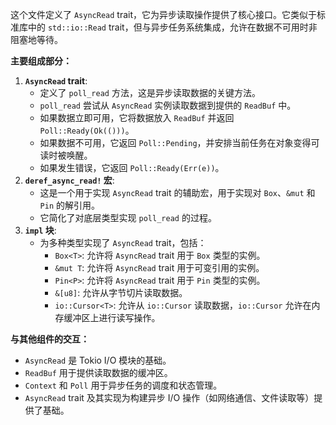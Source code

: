 这个文件定义了 `AsyncRead` trait，它为异步读取操作提供了核心接口。它类似于标准库中的 `std::io::Read` trait，但与异步任务系统集成，允许在数据不可用时非阻塞地等待。

**主要组成部分：**

1.  **`AsyncRead` trait**:
    *   定义了 `poll_read` 方法，这是异步读取数据的关键方法。
    *   `poll_read` 尝试从 `AsyncRead` 实例读取数据到提供的 `ReadBuf` 中。
    *   如果数据立即可用，它将数据放入 `ReadBuf` 并返回 `Poll::Ready(Ok(()))`。
    *   如果数据不可用，它返回 `Poll::Pending`，并安排当前任务在对象变得可读时被唤醒。
    *   如果发生错误，它返回 `Poll::Ready(Err(e))`。
2.  **`deref_async_read!` 宏**:
    *   这是一个用于实现 `AsyncRead` trait 的辅助宏，用于实现对 `Box`、`&mut` 和 `Pin` 的解引用。
    *   它简化了对底层类型实现 `poll_read` 的过程。
3.  **`impl` 块**:
    *   为多种类型实现了 `AsyncRead` trait，包括：
        *   `Box<T>`: 允许将 `AsyncRead` trait 用于 `Box` 类型的实例。
        *   `&mut T`: 允许将 `AsyncRead` trait 用于可变引用的实例。
        *   `Pin<P>`: 允许将 `AsyncRead` trait 用于 `Pin` 类型的实例。
        *   `&[u8]`: 允许从字节切片读取数据。
        *   `io::Cursor<T>`: 允许从 `io::Cursor` 读取数据，`io::Cursor` 允许在内存缓冲区上进行读写操作。

**与其他组件的交互：**

*   `AsyncRead` 是 Tokio I/O 模块的基础。
*   `ReadBuf` 用于提供读取数据的缓冲区。
*   `Context` 和 `Poll` 用于异步任务的调度和状态管理。
*   `AsyncRead` trait 及其实现为构建异步 I/O 操作（如网络通信、文件读取等）提供了基础。
